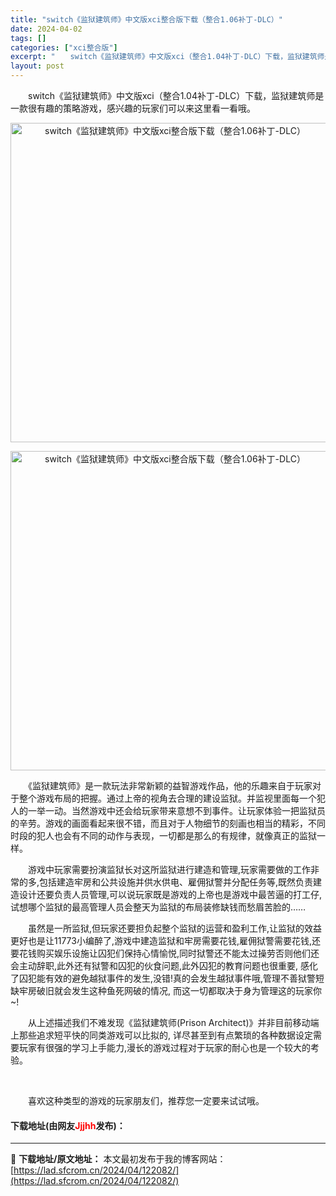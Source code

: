 ```yaml
---
title: "switch《监狱建筑师》中文版xci整合版下载（整合1.06补丁-DLC）"
date: 2024-04-02
tags: []
categories: ["xci整合版"]
excerpt: "　　switch《监狱建筑师》中文版xci（整合1.04补丁-DLC）下载，监狱建筑师是一款很有趣的策略游戏，感兴趣的玩家们可以来这里看一看哦。 　　《监狱建筑师》是一款玩法非常新颖的益智游戏作品，他的乐趣来自于玩家对于整个游戏布局的把握。通过上帝的视角去合理的建设监狱。并监视里面每一个犯人的一举一&hellip;"
layout: post
---
```


 <p>　　switch《监狱建筑师》中文版xci（整合1.04补丁-DLC）下载，监狱建筑师是一款很有趣的策略游戏，感兴趣的玩家们可以来这里看一看哦。</p> <p align="center"><img align="" border="0" src="https://lad.sfcrom.cn/wp-content/uploads/2024/04/20240402_660bdfe93f565.webp" width="511" alt="switch《监狱建筑师》中文版xci整合版下载（整合1.06补丁-DLC）" /></p> <p align="center"><img align="" border="0" src="https://lad.sfcrom.cn/wp-content/uploads/2024/04/20240402_660bdfe9a6adf.webp" width="511" alt="switch《监狱建筑师》中文版xci整合版下载（整合1.06补丁-DLC）" /></p> <p>　　《监狱建筑师》是一款玩法非常新颖的益智游戏作品，他的乐趣来自于玩家对于整个游戏布局的把握。通过上帝的视角去合理的建设监狱。并监视里面每一个犯人的一举一动。当然游戏中还会给玩家带来意想不到事件。让玩家体验一把监狱员的辛劳。游戏的画面看起来很不错，而且对于人物细节的刻画也相当的精彩，不同时段的犯人也会有不同的动作与表现，一切都是那么的有规律，就像真正的监狱一样。</p> <p>　　游戏中玩家需要扮演监狱长对这所监狱进行建造和管理,玩家需要做的工作非常的多,包括建造牢房和公共设施并供水供电、雇佣狱警并分配任务等,既然负责建造设计还要负责人员管理,可以说玩家既是游戏的上帝也是游戏中最苦逼的打工仔,试想哪个监狱的最高管理人员会整天为监狱的布局装修缺钱而愁眉苦脸的&hellip;&hellip;</p> <p>　　虽然是一所监狱,但玩家还要担负起整个监狱的运营和盈利工作,让监狱的效益更好也是让11773小编醉了,游戏中建造监狱和牢房需要花钱,雇佣狱警需要花钱,还要花钱购买娱乐设施让囚犯们保持心情愉悦,同时狱警还不能太过操劳否则他们还会主动辞职,此外还有狱警和囚犯的伙食问题,此外囚犯的教育问题也很重要, 感化了囚犯能有效的避免越狱事件的发生,没错!真的会发生越狱事件哦,管理不善狱警短缺牢房破旧就会发生这种鱼死网破的情况, 而这一切都取决于身为管理这的玩家你~!</p> <p>　　从上述描述我们不难发现《监狱建筑师(Prison Architect)》并非目前移动端上那些追求短平快的同类游戏可以比拟的, 详尽甚至到有点繁琐的各种数据设定需要玩家有很强的学习上手能力,漫长的游戏过程对于玩家的耐心也是一个较大的考验。</p> <p>&nbsp;</p> <p>　　喜欢这种类型的游戏的玩家朋友们，推荐您一定要来试试哦。</p> <p><h4>下载地址(由网友<font color="red">Jjjhh</font>发布)：</h4></p> 

---
📖 **下载地址/原文地址：** 本文最初发布于我的博客网站：[https://lad.sfcrom.cn/2024/04/122082/](https://lad.sfcrom.cn/2024/04/122082/)
